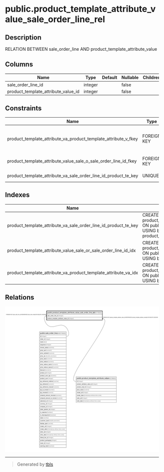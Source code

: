 # public.product_template_attribute_value_sale_order_line_rel

## Description

RELATION BETWEEN sale_order_line AND product_template_attribute_value

## Columns

| Name | Type | Default | Nullable | Children | Parents | Comment |
| ---- | ---- | ------- | -------- | -------- | ------- | ------- |
| sale_order_line_id | integer |  | false |  | [public.sale_order_line](public.sale_order_line.md) |  |
| product_template_attribute_value_id | integer |  | false |  | [public.product_template_attribute_value](public.product_template_attribute_value.md) |  |

## Constraints

| Name | Type | Definition |
| ---- | ---- | ---------- |
| product_template_attribute_va_product_template_attribute_v_fkey | FOREIGN KEY | FOREIGN KEY (product_template_attribute_value_id) REFERENCES product_template_attribute_value(id) ON DELETE CASCADE |
| product_template_attribute_value_sale_o_sale_order_line_id_fkey | FOREIGN KEY | FOREIGN KEY (sale_order_line_id) REFERENCES sale_order_line(id) ON DELETE CASCADE |
| product_template_attribute_va_sale_order_line_id_product_te_key | UNIQUE | UNIQUE (sale_order_line_id, product_template_attribute_value_id) |

## Indexes

| Name | Definition |
| ---- | ---------- |
| product_template_attribute_va_sale_order_line_id_product_te_key | CREATE UNIQUE INDEX product_template_attribute_va_sale_order_line_id_product_te_key ON public.product_template_attribute_value_sale_order_line_rel USING btree (sale_order_line_id, product_template_attribute_value_id) |
| product_template_attribute_value_sale_or_sale_order_line_id_idx | CREATE INDEX product_template_attribute_value_sale_or_sale_order_line_id_idx ON public.product_template_attribute_value_sale_order_line_rel USING btree (sale_order_line_id) |
| product_template_attribute_va_product_template_attribute_va_idx | CREATE INDEX product_template_attribute_va_product_template_attribute_va_idx ON public.product_template_attribute_value_sale_order_line_rel USING btree (product_template_attribute_value_id) |

## Relations

![er](public.product_template_attribute_value_sale_order_line_rel.svg)

---

> Generated by [tbls](https://github.com/k1LoW/tbls)
